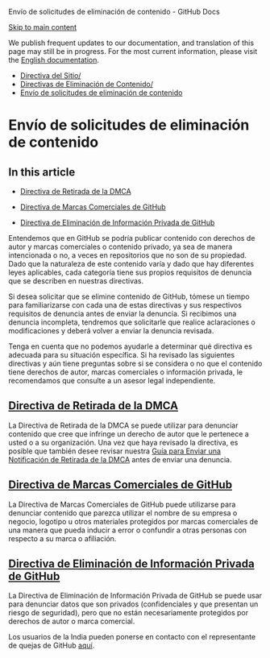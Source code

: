 Envío de solicitudes de eliminación de contenido - GitHub Docs

[Skip to main content](#main-content)

We publish frequent updates to our documentation, and translation of this page may still be in progress. For the most current information, please visit the [English documentation](/en).

* [Directiva del Sitio/](/es/site-policy)
* [Directivas de Eliminación de Contenido/](/es/site-policy/content-removal-policies)
* [Envío de solicitudes de eliminación de contenido](/es/site-policy/content-removal-policies/submitting-content-removal-requests)

Envío de solicitudes de eliminación de contenido
==========

In this article
----------

* [Directiva de Retirada de la DMCA](#directiva-de-retirada-de-la-dmca)

* [Directiva de Marcas Comerciales de GitHub](#directiva-de-marcas-comerciales-de-github)

* [Directiva de Eliminación de Información Privada de GitHub](#directiva-de-eliminación-de-información-privada-de-github)

Entendemos que en GitHub se podría publicar contenido con derechos de autor y marcas comerciales o contenido privado, ya sea de manera intencionada o no, a veces en repositorios que no son de su propiedad. Dado que la naturaleza de este contenido varía y dado que hay diferentes leyes aplicables, cada categoría tiene sus propios requisitos de denuncia que se describen en nuestras directivas.

Si desea solicitar que se elimine contenido de GitHub, tómese un tiempo para familiarizarse con cada una de estas directivas y sus respectivos requisitos de denuncia antes de enviar la denuncia. Si recibimos una denuncia incompleta, tendremos que solicitarle que realice aclaraciones o modificaciones y deberá volver a enviar la denuncia revisada.

Tenga en cuenta que no podemos ayudarle a determinar qué directiva es adecuada para su situación específica. Si ha revisado las siguientes directivas y aún tiene preguntas sobre si se considera o no que el contenido tiene derechos de autor, marcas comerciales o información privada, le recomendamos que consulte a un asesor legal independiente.

[](#directiva-de-retirada-de-la-dmca)[]()[Directiva de Retirada de la DMCA](/es/articles/dmca-takedown-policy)
----------

La Directiva de Retirada de la DMCA se puede utilizar para denunciar contenido que cree que infringe un derecho de autor que le pertenece a usted o a su organización. Una vez que haya revisado la directiva, es posible que también desee revisar nuestra [Guía para Enviar una Notificación de Retirada de la DMCA](/es/articles/guide-to-submitting-a-dmca-takedown-notice) antes de enviar una denuncia.

[](#directiva-de-marcas-comerciales-de-github)[]()[Directiva de Marcas Comerciales de GitHub](/es/articles/github-trademark-policy)
----------

La Directiva de Marcas Comerciales de GitHub puede utilizarse para denunciar contenido que parezca utilizar el nombre de su empresa o negocio, logotipo u otros materiales protegidos por marcas comerciales de una manera que pueda inducir a error o confundir a otras personas con respecto a su marca o afiliación.

[](#directiva-de-eliminación-de-información-privada-de-github)[]()[Directiva de Eliminación de Información Privada de GitHub](/es/github/site-policy/github-private-information-removal-policy)
----------

La Directiva de Eliminación de Información Privada de GitHub se puede usar para denunciar datos que son privados (confidenciales y que presentan un riesgo de seguridad), pero que no están necesariamente protegidos por derechos de autor o marca comercial.

Los usuarios de la India pueden ponerse en contacto con el representante de quejas de GitHub [aquí](https://support.github.com/contact/india-grievance-officer).
